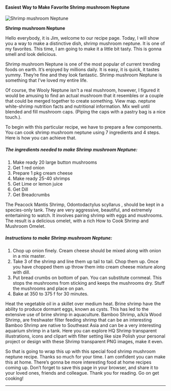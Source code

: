             

#### Easiest Way to Make Favorite Shrimp mushroom Neptune

![Shrimp mushroom Neptune](https://img-global.cpcdn.com/recipes/e284cde7e7474251/751x532cq70/shrimp-mushroom-neptune-recipe-main-photo.jpg)

**Shrimp mushroom Neptune**

Hello everybody, it is Jim, welcome to our recipe page. Today, I will show you a way to make a distinctive dish, shrimp mushroom neptune. It is one of my favorites. This time, I am going to make it a little bit tasty. This is gonna smell and look delicious.

Shrimp mushroom Neptune is one of the most popular of current trending foods on earth. It’s enjoyed by millions daily. It is easy, it is quick, it tastes yummy. They’re fine and they look fantastic. Shrimp mushroom Neptune is something that I’ve loved my entire life.

Of course, the Wooly Neptune isn't a real mushroom, however, I figured it would be amusing to find an actual mushroom that it resembles or a couple that could be merged together to create something. View map. neptune white-shrimp nutrition facts and nutritional information. Mix well until blended and fill mushroom caps. (Piping the caps with a pastry bag is a nice touch.).

To begin with this particular recipe, we have to prepare a few components. You can cook shrimp mushroom neptune using 7 ingredients and 4 steps. Here is how you can achieve that.

##### The ingredients needed to make Shrimp mushroom Neptune:

1.  Make ready 20 large button mushrooms
2.  Get 1 red onion
3.  Prepare 1 pkg cream cheese
4.  Make ready 25-40 shrimps
5.  Get Lime or lemon juice
6.  Get Dill
7.  Get Breadcrumbs

The Peacock Mantis Shrimp, Odontodactylus scyllarus , should be kept in a species-only tank. They are very aggressive, beautiful, and extremely entertaining to watch. It involves pairing shrimp with eggs and mushrooms. The result is a delicious omelet, with a rich How to Cook Shrimp and Mushroom Omelet.

##### Instructions to make Shrimp mushroom Neptune:

1.  Chop up onion finely. Cream cheese should be mixed along with onion in a mix master.
2.  Take 3 of the shrimp and line them up tail to tail. Chop them up. Once you have chopped them up throw them into cream cheese mixture along with dill.
3.  Put bread crumbs on bottom of pan. You can substitute cornmeal. This stops the mushrooms from sticking and keeps the mushrooms dry. Stuff the mushrooms and place on pan.
4.  Bake at 350 to 375 f for 30 minutes.

Heat the vegetable oil in a skillet over medium heat. Brine shrimp have the ability to produce dormant eggs, known as cysts. This has led to the extensive use of brine shrimp in aquaculture. Bamboo Shrimp, a/k/a Wood Shrimp, are freshwater filter feeding shrimp that can be an interesting Bamboo Shrimp are native to Southeast Asia and can be a very interesting aquarium shrimp in a tank. Here you can explore HQ Shrimp transparent illustrations, icons and clipart with filter setting like size Polish your personal project or design with these Shrimp transparent PNG images, make it even.

So that is going to wrap this up with this special food shrimp mushroom neptune recipe. Thanks so much for your time. I am confident you can make this at home. There’s gonna be more interesting food at home recipes coming up. Don’t forget to save this page in your browser, and share it to your loved ones, friends and colleague. Thank you for reading. Go on get cooking!

* * *